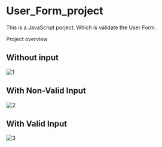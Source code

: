 # User_Form_project
This is a JavaScript porject. Which is validate the User Form.

Project overview 

## Without input

![1](https://user-images.githubusercontent.com/68610034/164706522-a2aca43c-fa1c-4211-b88f-00dd9b53f73d.png)

## With Non-Valid Input

![2](https://user-images.githubusercontent.com/68610034/164706518-fd16e34d-f40b-4b5b-ada1-9534d82e72c6.png)

## With Valid Input

![3](https://user-images.githubusercontent.com/68610034/164706521-a4848e18-7c87-4546-8fa9-c0558269bc09.png)
